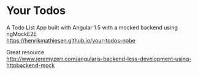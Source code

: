 # Your Todos
A Todo List App built with Angular 1.5 with a mocked backend using ngMockE2E  
https://henrikmathiesen.github.io/your-todos-nobe

Great resource  
http://www.jeremyzerr.com/angularjs-backend-less-development-using-httpbackend-mock
